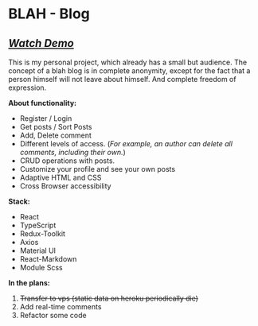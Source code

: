 # BLAH - Blog

## *[Watch Demo](https://blah-blog-frontend-kaiseridze.vercel.app/ "Link to demo")*

This is my personal project, which already has a small but audience.
The concept of a blah blog is in complete anonymity, 
except for the fact that a person himself will not leave about himself.
And complete freedom of expression.

**About functionality:** 
* Register / Login
* Get posts / Sort Posts
* Add, Delete comment
* Different levels of access. (*For example, an author can delete all comments, including their own.*)
* CRUD operations with posts.
* Customize your profile and see your own posts
* Adaptive HTML and CSS
* Cross Browser accessibility

**Stack:**
* React
* TypeScript
* Redux-Toolkit
* Axios
* Material UI
* React-Markdown
* Module Scss

**In the plans:**
1. ~~Transfer to vps (static data on heroku periodically die)~~
2. Add real-time comments 
3. Refactor some code 
